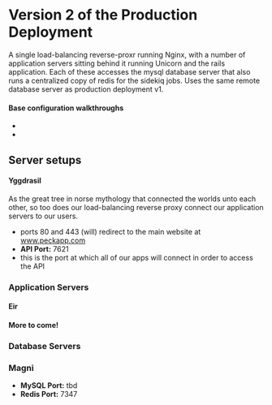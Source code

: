 # Version 2 of the Production Deployment

A single load-balancing reverse-proxr running Nginx, with a number of application servers sitting behind it running Unicorn and the rails application. Each of these accesses the mysql database server that also runs a centralized copy of redis for the sidekiq jobs. Uses the same remote database server as production deployment v1.

#### Base configuration walkthroughs
-
-

## Server setups

#### Yggdrasil

As the great tree in norse mythology that connected the worlds unto each other, so too does our load-balancing reverse proxy connect our application servers to our users.

- ports 80 and 443 (will) redirect to the main website at www.peckapp.com
- **API Port:** 7621
 - this is the port at which all of our apps will connect in order to access the API

### Application Servers

#### Eir


#### More to come!

### Database Servers

### Magni

- **MySQL Port:** tbd
- **Redis Port:** 7347
